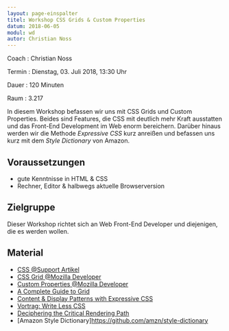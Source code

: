 ```yaml
---
layout: page-einspalter
titel: Workshop CSS Grids & Custom Properties
datum: 2018-06-05
modul: wd
autor: Christian Noss
---
```


Coach
: Christian Noss

Termin
: Dienstag, 03. Juli 2018, 13:30 Uhr

Dauer
: 120 Minuten

Raum
: 3.217

In diesem Workshop befassen wir uns mit CSS Grids und Custom Properties. Beides sind Features, die CSS mit deutlich mehr Kraft ausstatten und das Front-End Development im Web enorm bereichern. Darüber hinaus werden wir die Methode *Expressive CSS* kurz anreißen und befassen uns kurz mit dem *Style Dictionary* von Amazon.

## Voraussetzungen
- gute Kenntnisse in HTML & CSS
- Rechner, Editor & halbwegs aktuelle Browserversion

## Zielgruppe
Dieser Workshop richtet sich an Web Front-End Developer und diejenigen, die es werden wollen.

## Material
* [CSS @Support Artikel](https://davidwalsh.name/css-supports)
* [CSS Grid @Mozilla Developer](https://www.mozilla.org/en-US/developer/css-grid/)
* [Custom Properties @Mozilla Developer](https://developer.mozilla.org/en-US/docs/Web/CSS/Using_CSS_variables)
* [A Complete Guide to Grid](https://css-tricks.com/snippets/css/complete-guide-grid/)
* [Content & Display Patterns with Expressive CSS](http://johnpolacek.com/content-display-patterns/)
* [Vortrag: Write Less CSS](https://www.youtube.com/watch?v=y2j6r5V67bY)
* [Deciphering the Critical Rendering Path](https://calendar.perfplanet.com/2012/deciphering-the-critical-rendering-path/)
* [Amazon Style Dictionary]https://github.com/amzn/style-dictionary
